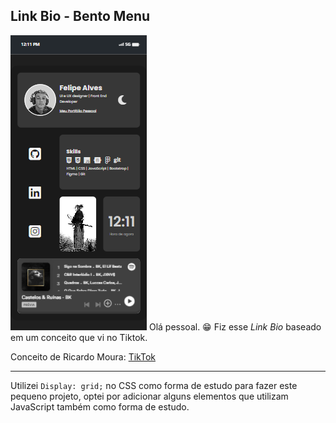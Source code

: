 <h2>Link Bio - Bento Menu</h2>
<img src="imgs/screenshot-page.png" heigh="300px">
Olá pessoal. 😁
Fiz esse <i>Link Bio</i> baseado em um conceito que vi no Tiktok.

Conceito de Ricardo Moura: <a href="https://www.tiktok.com/riicardomoura">TikTok</a>
<hr>
Utilizei <code>Display: grid;</code> no CSS como forma de estudo para fazer este pequeno projeto, optei por adicionar alguns elementos que utilizam JavaScript também como forma de estudo.

